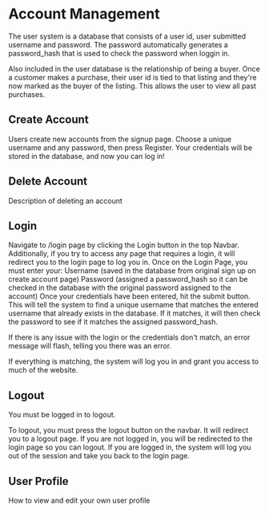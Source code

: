 # Account Management

The user system is a database that consists of a user id, user submitted username and password. The password automatically generates a password_hash that is used to check the password when loggin in. 

Also included in the user database is the relationship of being a buyer. Once a customer makes a purchase, their user id is tied to that listing and they're now marked as the buyer of the listing. This allows the user to view all past purchases. 

## Create Account

Users create new accounts from the signup page. Choose a unique username and any password, then press Register. Your credentials will be stored in the database, and now you can log in!

## Delete Account

Description of deleting an account

## Login

Navigate to /login page by clicking the Login button in the top Navbar. Additionally, if you try to access any page that requires a login, it will redirect you to the login page to log you in. Once on the Login Page, you must enter your:
    Username (saved in the database from original sign up on create account page)
    Password (assigned a password_hash so it can be checked in the database with the original password assigned to the account)
Once your credentials have been entered, hit the submit button. This will tell the system to find a unique username that matches the entered username that already exists in the database. If it matches, it will then check the password to see if it matches the assigned password_hash. 

If there is any issue with the login or the credentials don't match, an error message will flash, telling you there was an error. 

If everything is matching, the system will log you in and grant you access to much of the website.

## Logout

You must be logged in to logout.

To logout, you must press the logout button on the navbar. It will redirect you to a logout page. If you are not logged in, you will be redirected to the login page so you can logout. If you are logged in, the system will log you out of the session and take you back to the login page. 

## User Profile

How to view and edit your own user profile
